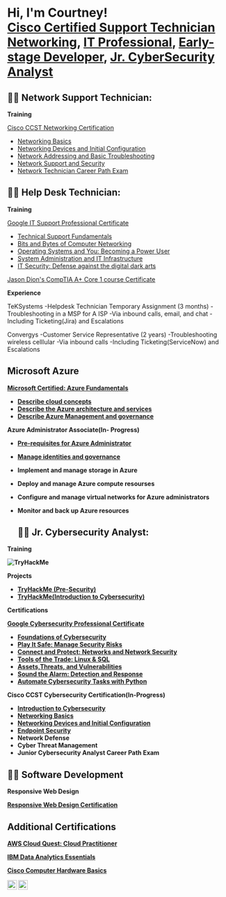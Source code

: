 <h1>Hi, I'm Courtney! <br/><a href="https://www.credly.com/badges/4703e3e8-9f5b-4c4f-866c-54d20ef5eb2a">Cisco Certified Support Technician Networking</a>, <a href="https://www.linkedin.com/in/courtney-mullins-b611502a8//">IT Professional</a>, <a href="https://www.freecodecamp.org/CourtneyMullins">Early-stage Developer</a>, <a href="https://www.credly.com/badges/2d2a576b-7d83-42d3-b592-0bdd24a98acb/public_url">Jr. CyberSecurity Analyst</a></h1>


  
<h2>👨‍💻 Network Support Technician:</h2>

<b>Training</b>

 [Cisco CCST Networking Certification](https://www.credly.com/badges/4703e3e8-9f5b-4c4f-866c-54d20ef5eb2a/public_url)
  - [Networking Basics](https://www.credly.com/badges/5faa9340-f59f-4f5a-b0ef-319b04396d6b/public_url)
  - [Networking Devices and Initial Configuration](https://www.credly.com/badges/0445d50e-2f85-4dde-8650-0af909ad64a6/public_url)
  - [Network Addressing and Basic Troubleshooting](https://www.credly.com/badges/5faa9340-f59f-4f5a-b0ef-319b04396d6b/public_url)
  - [Network Support and Security](https://www.credly.com/badges/38d2f62c-ebb6-43a6-a9f2-74d345707f2f/public_url)
  - [Network Technician Career Path Exam](https://www.credly.com/badges/f4f0a874-bb15-4450-864e-f19b61bb525c/public_url)
    
<h2>👨‍💻 Help Desk Technician:</h2>

<b>Training</b>

 [Google IT Support Professional Certificate](https://www.credly.com/badges/de3f67df-4fb0-4a1e-ae96-ecb06df857b4/public_url)
  - [Technical Support Fundamentals](https://www.coursera.org/account/accomplishments/verify/EMHHRHG4AUVH)
  - [Bits and Bytes of Computer Networking](https://www.coursera.org/account/accomplishments/verify/86A6SW56YK36)
  - [Operating Systems and You: Becoming a Power User](https://www.coursera.org/account/accomplishments/verify/UH6ZN84ZNMAC)
  - [System Administration and IT Infrastructure](https://www.coursera.org/account/accomplishments/verify/9CYAJHDLNLLD)
  - [IT Security: Defense against the digital dark arts](https://www.coursera.org/account/accomplishments/verify/MF9YUHSEN4X6)

 [Jason Dion's CompTIA A+ Core 1 course Certificate](https://www.udemy.com/certificate/UC-1a805d5d-739a-4a09-b14a-af9b5169939d/)

<b>Experience</b>

  TeKSystems
   -Helpdesk Technician Temporary Assignment (3 months)
   -Troubleshooting in a MSP for A ISP
   -Via inbound calls, email, and chat
   -Including Ticketing(Jira) and Escalations
   
   Convergys
   -Customer Service Representative (2 years)
   -Troubleshooting wireless celllular 
   -Via inbound calls
   -Including Ticketing(ServiceNow) and Escalations

   <h2>Microsoft Azure</h2>  

<b>[Microsoft Certified: Azure Fundamentals](https://learn.microsoft.com/api/credentials/share/en-us/CourtneyMullins-8507/A40DCCA646AF83C4?sharingId=5A4DF95A1C902EAE)<b>

 - [Describe cloud concepts](https://learn.microsoft.com/api/achievements/share/en-us/CourtneyMullins-8507/8YFSL9CW?sharingId=5A4DF95A1C902EAE)
 - [Describe the Azure architecture and services](https://learn.microsoft.com/api/achievements/share/en-us/CourtneyMullins-8507/JCG4PQHT?sharingId=5A4DF95A1C902EAE0)
 - [Describe Azure Management and governance](https://learn.microsoft.com/api/achievements/share/en-us/CourtneyMullins-8507/HRX9FSQ8?sharingId=5A4DF95A1C902EAE)
   
 <b>Azure Administrator Associate(In- Progress)</b>
 
 - [Pre-requisites for Azure Administrator](https://learn.microsoft.com/api/achievements/share/en-us/CourtneyMullins-8507/UXY5ADL3?sharingId=5A4DF95A1C902EAE) 
 - [Manage identities and governance](https://learn.microsoft.com/api/achievements/share/en-us/CourtneyMullins-8507/NZVNLHHF?sharingId=5A4DF95A1C902EAE)
 - Implement and manage storage in Azure
 - Deploy and manage Azure compute resourses
 - Configure and manage virtual networks for Azure administrators
 - Monitor and back up Azure resources

   <h2>👨‍💻 Jr. Cybersecurity Analyst:</h2>

  <b>Training</b>

   <html>
     <head>
       <img src="https://tryhackme-badges.s3.amazonaws.com/Bullishshe.png" alt="TryHackMe">
     </head>
   </html>

   <b>Projects</b>
  - [TryHackMe (Pre-Security)](https://tryhackme-certificates.s3-eu-west-1.amazonaws.com/THM-DGUKAKPIWH.png)
  - [TryHackMe(Introduction to Cybersecurity)](https://tryhackme-certificates.s3-eu-west-1.amazonaws.com/THM-QRVJXJB81L.png)

  <b>Certifications</b>
  
  [Google Cybersecurity Professional Certificate](https://www.credly.com/badges/2d2a576b-7d83-42d3-b592-0bdd24a98acb/public_url)
  - [Foundations of Cybersecurity](https://www.coursera.org/account/accomplishments/verify/XHPGBZ7K8RBQ)
  - [Play It Safe: Manage Security Risks](https://www.coursera.org/account/accomplishments/verify/E9WDC49ELL72)
  - [Connect and Protect: Networks and Network Security](https://www.coursera.org/account/accomplishments/verify/BL2DBXXD3GMY)
  - [Tools of the Trade: Linux & SQL](https://www.coursera.org/account/accomplishments/verify/WN6FJBDCFKTP)
  - [Assets,Threats, and Vulnerabilities](https://www.coursera.org/account/accomplishments/verify/WD5RBQXGY22H)
  - [Sound the Alarm: Detection and Response](https://www.coursera.org/account/accomplishments/verify/X99NFK7XK6DA)
  - [Automate Cybersecurity Tasks with Python](https://www.coursera.org/account/accomplishments/verify/NCPR6BAGNQQ)

 Cisco CCST Cybersecurity Certification(In-Progress)

  - [Introduction to Cybersecurity](https://www.credly.com/badges/a584fe6a-72e3-4acb-8573-f387c4d05a49/public_url)
  - [Networking Basics](https://www.credly.com/badges/5faa9340-f59f-4f5a-b0ef-319b04396d6b/public_url)
  - [Networking Devices and Initial Configuration](https://www.credly.com/badges/0445d50e-2f85-4dde-8650-0af909ad64a6/public_url)
  - [Endpoint Security](https://www.credly.com/badges/471832f3-87c5-4a60-9001-257e19881b5f/public_url)
  - Network Defense
  - Cyber Threat Management
  - Junior Cybersecurity Analyst Career Path Exam

<h2>👨‍💻 Software Development</h2>

 <b>Responsive Web Design</b>
 
[Responsive Web Design Certification](https://www.freecodecamp.org/certification/CourtneyMullins/responsive-web-design)
  
  </b>
    





<h2>Additional Certifications</h2>

[AWS Cloud Quest: Cloud Practitioner ](https://www.credly.com/badges/461f3912-4cd8-4510-a003-a5c81d8982dc/public_url)

[IBM Data Analytics Essentials](https://www.credly.com/badges/4c988b27-e9b7-413b-b50b-b2676cdd646d/public_url)

[Cisco Computer Hardware Basics](https://www.credly.com/badges/769cf140-45d7-4a3b-8d30-d7c033676b69/public_url)
    



[<img align="left" alt="CourtneyMullins | LinkedIn" width="22px" src="https://cdn.jsdelivr.net/npm/simple-icons@v3/icons/linkedin.svg" />][linkedin]
[<img align="left" alt="CourtneyMullins | Twitter" width="22px" src="https://cdn.jsdelivr.net/npm/simple-icons@v3/icons/twitter.svg" />][twitter]



[linkedin]: https://linkedin.com/in/https://www.linkedin.com/in/courtney-mullins-b611502a8/
[twitter]: https://twitter.com/in/https://https://twitter.com/TitanUpBoi/



